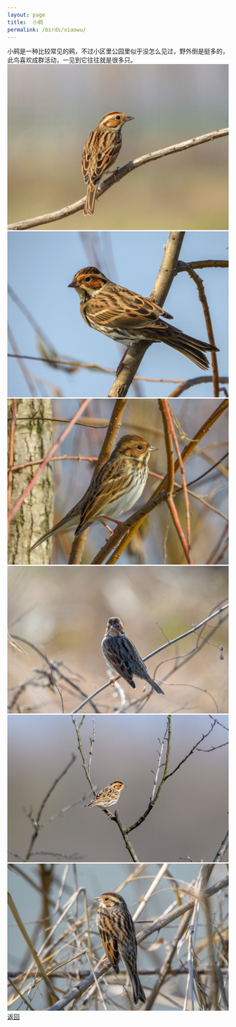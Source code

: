 ```yaml
---
layout: page
title: 	小鹀
permalink: /birds/xiaowu/
---
```

小鹀是一种比较常见的鹀，不过小区里公园里似乎没怎么见过，野外倒是挺多的，此鸟喜欢成群活动，一见到它往往就是很多只。
![](../picture/小鹀/DSCN7527.jpg)
![](../picture/小鹀/DSCN6280.jpg)
![](../picture/小鹀/DSCN6307.jpg)
![](../picture/小鹀/DSC_1337.jpg)
![](../picture/小鹀/DSC_3247.jpg)
![](../picture/小鹀/DSC_3471.jpg)
[返回](../../)
